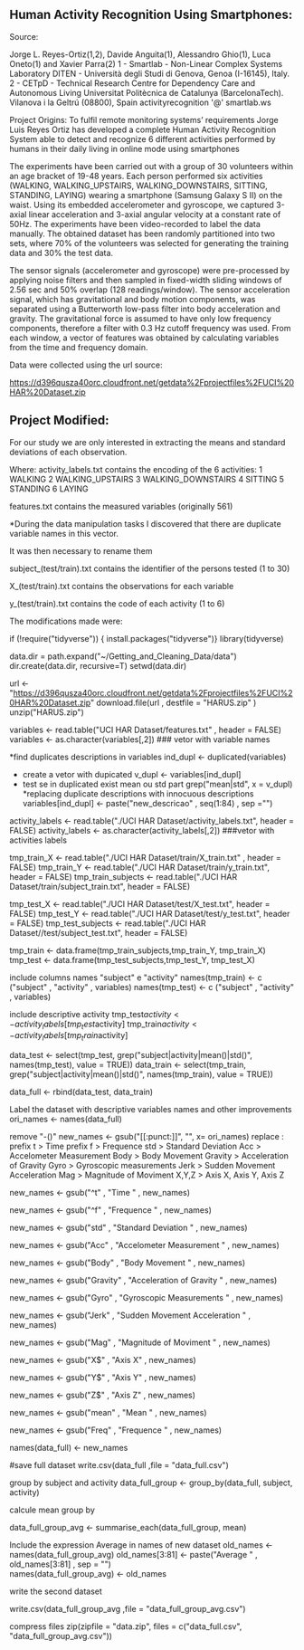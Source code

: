 ## Human Activity Recognition Using Smartphones:


Source:

Jorge L. Reyes-Ortiz(1,2), Davide Anguita(1), Alessandro Ghio(1), Luca Oneto(1) and Xavier Parra(2)
1 - Smartlab - Non-Linear Complex Systems Laboratory
DITEN - Università degli Studi di Genova, Genoa (I-16145), Italy.
2 - CETpD - Technical Research Centre for Dependency Care and Autonomous Living
Universitat Politècnica de Catalunya (BarcelonaTech). Vilanova i la Geltrú (08800), Spain
activityrecognition '@' smartlab.ws

Project Origins:
To fulfil remote monitoring systems’ requirements Jorge Luis Reyes Ortiz has developed a complete Human Activity Recognition System able to detect and recognize 6 different activities performed by humans in their daily living in online mode using smartphones

The experiments have been carried out with a group of 30 volunteers within an age bracket of 19-48 years. Each person performed six activities (WALKING, WALKING_UPSTAIRS, WALKING_DOWNSTAIRS, SITTING, STANDING, LAYING) wearing a smartphone (Samsung Galaxy S II) on the waist. Using its embedded accelerometer and gyroscope, we captured 3-axial linear acceleration and 3-axial angular velocity at a constant rate of 50Hz. The experiments have been video-recorded to label the data manually. The obtained dataset has been randomly partitioned into two sets, where 70% of the volunteers was selected for generating the training data and 30% the test data. 

The sensor signals (accelerometer and gyroscope) were pre-processed by applying noise filters and then sampled in fixed-width sliding windows of 2.56 sec and 50% overlap (128 readings/window). The sensor acceleration signal, which has gravitational and body motion components, was separated using a Butterworth low-pass filter into body acceleration and gravity. The gravitational force is assumed to have only low frequency components, therefore a filter with 0.3 Hz cutoff frequency was used. From each window, a vector of features was obtained by calculating variables from the time and frequency domain.  

Data were collected using the url source:

 https://d396qusza40orc.cloudfront.net/getdata%2Fprojectfiles%2FUCI%20HAR%20Dataset.zip

## Project Modified:
For our study we are only interested in extracting the means and standard deviations of each observation.

Where:
activity_labels.txt contains the encoding of the 6 activities:
1 WALKING
2 WALKING_UPSTAIRS
3 WALKING_DOWNSTAIRS
4 SITTING
5 STANDING
6 LAYING

features.txt contains the measured variables (originally 561)

*During the data manipulation tasks I discovered that there are duplicate variable names in this vector. 

It was then necessary to rename them

subject_(test/train).txt contains the identifier of the persons tested (1 to 30)

X_(test/train).txt contains the observations for each variable

y_(test/train).txt contains the code of each activity (1 to 6)

The modifications made were: 

if (!require("tidyverse")) {
   install.packages("tidyverse")}
library(tidyverse)

data.dir = path.expand("~/Getting_and_Cleaning_Data/data")
dir.create(data.dir, recursive=T)
setwd(data.dir)

url <- "https://d396qusza40orc.cloudfront.net/getdata%2Fprojectfiles%2FUCI%20HAR%20Dataset.zip"
download.file(url , destfile = "HARUS.zip" )
unzip("HARUS.zip")

variables <- read.table("UCI HAR Dataset/features.txt" , header = FALSE)
variables <- as.character(variables[,2])  ### vetor with variable names

*find duplicates descriptions in variables
ind_dupl <- duplicated(variables)
* create a vetor with dupicated
v_dupl <- variables[ind_dupl]
* test se in duplicated exist mean ou std part
grep("mean|std", x = v_dupl)
*replacing duplicate descriptions with innocuous descriptions
variables[ind_dupl] <- paste("new_descricao" , seq(1:84) , sep ="")

activity_labels <- read.table("./UCI HAR Dataset/activity_labels.txt", header = FALSE)
activity_labels <- as.character(activity_labels[,2])  ###vetor with activities labels

tmp_train_X <- read.table("./UCI HAR Dataset/train/X_train.txt" , header = FALSE) 
tmp_train_Y <- read.table("./UCI HAR Dataset/train/y_train.txt", header = FALSE) 
tmp_train_subjects <- read.table("./UCI HAR Dataset/train/subject_train.txt", header = FALSE) 

tmp_test_X <- read.table("./UCI HAR Dataset/test/X_test.txt", header = FALSE) 
tmp_test_Y <- read.table("./UCI HAR Dataset/test/y_test.txt", header = FALSE) 
tmp_test_subjects <- read.table("./UCI HAR Dataset//test/subject_test.txt", header = FALSE)  

tmp_train <- data.frame(tmp_train_subjects,tmp_train_Y, tmp_train_X)
tmp_test  <- data.frame(tmp_test_subjects,tmp_test_Y, tmp_test_X)

include columns names "subject" e "activity"
names(tmp_train) <- c ("subject" , "activity" , variables)
names(tmp_test) <- c ("subject" , "activity" , variables)

include descriptive activity 
tmp_test$activity <- activity_labels[tmp_test$activity]
tmp_train$activity <- activity_labels[tmp_train$activity]

data_test <- select(tmp_test,  grep("subject|activity|mean()|std()", names(tmp_test), value = TRUE))
data_train <- select(tmp_train,  grep("subject|activity|mean()|std()", names(tmp_train), value = TRUE))

data_full <- rbind(data_test, data_train) 

 Label the dataset with descriptive variables names and other improvements
ori_names <- names(data_full)

remove "-()"
new_names <- gsub("[[:punct:]]", "", x= ori_names)
 replace :
 prefix t > Time 
 prefix f > Frequence
 std > Standard Deviation
 Acc > Accelometer Measurement 
 Body > Body Movement
 Gravity > Acceleration of Gravity
 Gyro > Gyroscopic measurements
 Jerk > Sudden Movement Acceleration
 Mag > Magnitude of Moviment 
 X,Y,Z > Axis X, Axis Y, Axis Z

new_names <- gsub("^t" , "Time " , new_names)

new_names <- gsub("^f" , "Frequence " , new_names)

new_names <- gsub("std" , "Standard Deviation " , new_names)

new_names <- gsub("Acc" , "Accelometer Measurement  " , new_names)

new_names <- gsub("Body" , "Body Movement " , new_names)

new_names <- gsub("Gravity" , "Acceleration of Gravity " , new_names)

new_names <- gsub("Gyro" , "Gyroscopic Measurements " , new_names)

new_names <- gsub("Jerk" , "Sudden Movement Acceleration " , new_names)

new_names <- gsub("Mag" , "Magnitude of Moviment " , new_names)

new_names <- gsub("X$" , "Axis X" , new_names)

new_names <- gsub("Y$" , "Axis Y" , new_names)

new_names <- gsub("Z$" , "Axis Z" , new_names)

new_names <- gsub("mean" , "Mean " , new_names)

new_names <- gsub("Freq" , "Frequence " , new_names)

names(data_full) <- new_names

#save full dataset
write.csv(data_full ,file = "data_full.csv")

group by subject and activity
data_full_group <- group_by(data_full, subject, activity)

 calcule mean group by

data_full_group_avg <- summarise_each(data_full_group, mean)

Include the expression Average in names of new dataset
old_names <- names(data_full_group_avg)
old_names[3:81] <- paste("Average " , old_names[3:81] , sep = "")  
names(data_full_group_avg) <- old_names

 write the second dataset

write.csv(data_full_group_avg ,file = "data_full_group_avg.csv")

compress  files
zip(zipfile = "data.zip", files = c("data_full.csv", "data_full_group_avg.csv"))
